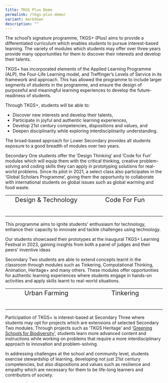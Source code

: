 ```yaml
---
title: TKGS Plus Demo
permalink: /tkgs-plus-demo/
variant: markdown
description: ""
---
```

<style>
    .prog-item {
        margin-bottom: 5px;
        text-align: center; /* Center the headline text */
    }

    .prog-item input {
        position: absolute;
        opacity: 0;
        z-index: -1;
    }

    .prog-item label {
        cursor: pointer;
        font-size: 20px;
    }

    .prog-answer {
        max-height: 0;
	text-align: left; /* Center the headline text */
        font-size: 18px;
        overflow: hidden;
        transition: max-height 0.2s ease-out;
    }

    .prog-item input:checked ~ .prog-answer {
        max-height: 100vh;
    }
</style>
		
<p>The school’s signature programme, TKGS+ (Plus) aims to provide a differentiated curriculum which enables students to pursue interest-based learning. The variety of modules which students may offer over three years provide many opportunities for them to discover their interests and develop their talents.&nbsp;</p>
<p>TKGS+ has incorporated elements of the Applied Learning Programme (ALP), the Four-Life Learning model, and Treffinger’s Levels of Service in its framework and approach. This has allowed the programme to include larger segments of students in the programme, and ensure the design of purposeful and meaningful learning experiences to develop the future-readiness of students.&nbsp;</p>
<p>Through TKGS+, students will be able to:</p>
<ul>
<li>Discover new interests and develop their talents,</li>
<li>Participate in joyful and authentic learning experiences,</li>
<li>Develop 21st century competencies, dispositions and values, and</li>
<li>Deepen disciplinarity while exploring interdisciplinarity understanding.</li>
</ul>
<p>The broad-based approach for Lower Secondary provides all students exposure to a good breadth of modules over two years.</p>
<p>Secondary One students offer the ‘Design Thinking’ and ‘Code for Fun’ modules which will equip them with the critical thinking, creative problem-solving and coding skills they can apply in prototyping solutions for real-world problems. Since its pilot in 2021, a select class also participates in the ‘Global Scholars Programme’, giving them the opportunity to collaborate with international students on global issues such as global warming and food waste.</p>
<table>
	<tbody>
		<tr>
			<td>
				<div class="prog-item">
					<input type="checkbox" id="q1">
					<label for="q1">Design &amp; Technology 
					</label>
    <p class="prog-answer">The Design Thinking programme allows students to learn and apply the design thinking framework through engaging and authentic learning experiences. During the sessions, students get to ideate and design prototypes to solve problems related to the school or community.  Students develop deep empathy and understanding of the users’ challenges and needs as well as develop critical and innovative thinking through prototyping and collaborating with others. 
<br>
To connect their classroom learning to the real world, students are sent on learning journeys to places such as Marine Barrage and the Red Dot Design Museum. 
			<br>
				</p>
				</div>
			</td>
			<td>
				<div class="prog-item">
					<input type="checkbox" id="q2">
					<label for="q2">Code For Fun </label>
					<p class="prog-answer">The Code for Fun programme aims to strengthen students' understanding of fundamental computational thinking concepts introduced during upper primary education. Through engaging block-based programming lessons, students delve deeper into coding, fostering their creativity through digital making and expanding their knowledge of emerging technologies like Artificial Intelligence. 
					</p>
				</div>
			</td>
		</tr>
	</tbody>
</table>

This programme aims to ignite students' enthusiasm for technology, enhance their capacity to innovate and tackle challenges using technology. 

Our students showcased their prototypes at the inaugural TKGS+ Learning Festival in 2023, gaining insights from both a panel of judges and their peers' inventive ideas

<p>Secondary Two students are able to extend concepts learnt in the classroom through modules such as Tinkering, Computational Thinking, Animation, Heritage+ and many others. These modules offer opportunities for authentic learning experiences where students engage in hands-on activities and apply skills learnt to real-world situations.</p>

<table>
	<tbody>
		<tr>
			<td>
				<div class="prog-item">
					<input type="checkbox" id="q3">
					<label for="q3">Urban Farming
					</label>
    <p class="prog-answer">The Urban Farming module provides opportunities for the students to learn more about urban farming, the importance of food security in Singapore and how they can contribute to Singapore Green Plan. The students plant vegetables and herbs such as basil and xiao bai cai at the school rooftop garden. They also learn about the importance of maintaining biodiversity and how it can be improved. 
			<br>
			<br>
The programme includes a learning journey to an organisation to allow students to connect what they have learnt with the real world. 
			<br>
			<br>
			Click <a href="https://sites.google.com/moe.edu.sg/tkgs-biodiversity/home" target="_blank" rel="noopener">here</a>, to view the wonderful plants brought to life by our students.
				</p>
				</div>
			</td>
			<td>
				<div class="prog-item">
					<input type="checkbox" id="q4">
					<label for="q4">Tinkering </label>
					<p class="prog-answer">In the Tinkering module, students are given the opportunity to explore design situations and propose solutions to improve the situations. 
						<br>
						They design and create prototypes using cardboard models incorporated with a sensing circuit that features heat, light or moisture sensors. Students also learn how to set up a microsite to record their learning and class presentation.
						<br>
						This module provides students an opportunity to tinker and work on a project based on their interests and abilities. It also aims to develop students 21st Century Competencies in communication, collaboration, and information skills as well as critical and inventive thinking. 
						<br>
						<br>
						Click <a href="https://sites.google.com/moe.edu.sg/tkgstinkering/home?authuser=0" target="_blank" rel="noopener">here</a>, catch a glimpse of the programme.
				</p>
 					<p></p>
				</div>
			</td>
		</tr>
	</tbody>
</table>

<p>Participation of TKGS+ is interest-based at Secondary Three where students may opt for projects which are extensions of selected Secondary Two modules. Through projects such as ‘TKGS Heritage’ and ‘<a href="https://sites.google.com/moe.edu.sg/tkgs-biodiversity/home" target="_blank" rel="noopener">Greening Schools for Biodiversity</a>’, students learn more advanced content and instructions while working on problems that require a more interdisciplinary approach to innovation and problem-solving.</p>
<p>In addressing challenges at the school and community level, students exercise stewardship of learning, developing not just 21st century competencies, but also dispositions and values such as resilience and empathy which are necessary for them to be life-long learners and contributors of society.</p>